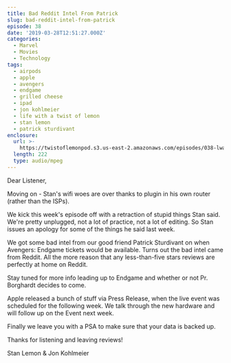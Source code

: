 ```yaml
---
title: Bad Reddit Intel From Patrick
slug: bad-reddit-intel-from-patrick
episode: 38
date: '2019-03-28T12:51:27.000Z'
categories:
  - Marvel
  - Movies
  - Technology
tags:
  - airpods
  - apple
  - avengers
  - endgame
  - grilled cheese
  - ipad
  - jon kohlmeier
  - life with a twist of lemon
  - stan lemon
  - patrick sturdivant
enclosure:
  url: >-
    https://twistoflemonpod.s3.us-east-2.amazonaws.com/episodes/038-lwatol-20190328.mp3
  length: 222
  type: audio/mpeg
---
```


Dear Listener,

Moving on - Stan's wifi woes are over thanks to plugin in his own router (rather than the ISPs).

We kick this week's episode off with a retraction of stupid things Stan said. We're pretty unplugged, not a lot of practice, not a lot of editing. So Stan issues an apology for some of the things he said last week.

We got some bad intel from our good friend Patrick Sturdivant on when Avengers: Endgame tickets would be available. Turns out the bad intel came from Reddit. All the more reason that any less-than-five stars reviews are perfectly at home on Reddit.

Stay tuned for more info leading up to Endgame and whether or not Pr. Borghardt decides to come.

Apple released a bunch of stuff via Press Release, when the live event was scheduled for the following week. We talk through the new hardware and will follow up on the Event next week.

Finally we leave you with a PSA to make sure that your data is backed up.

Thanks for listening and leaving reviews!

Stan Lemon & Jon Kohlmeier

